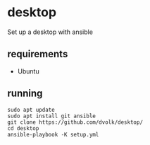 # desktop

Set up a desktop with ansible

## requirements

- Ubuntu

## running

    sudo apt update
    sudo apt install git ansible
    git clone https://github.com/dvolk/desktop/
    cd desktop
    ansible-playbook -K setup.yml
